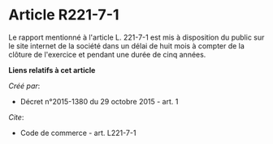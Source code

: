 # Article R221-7-1

Le rapport mentionné à l'article L. 221-7-1 est mis à disposition du public sur le site internet de la société dans un délai
de huit mois à compter de la clôture de l'exercice et pendant une durée de cinq années.

**Liens relatifs à cet article**

_Créé par_:

  - Décret n°2015-1380 du 29 octobre 2015 - art. 1

_Cite_:

  - Code de commerce - art. L221-7-1
